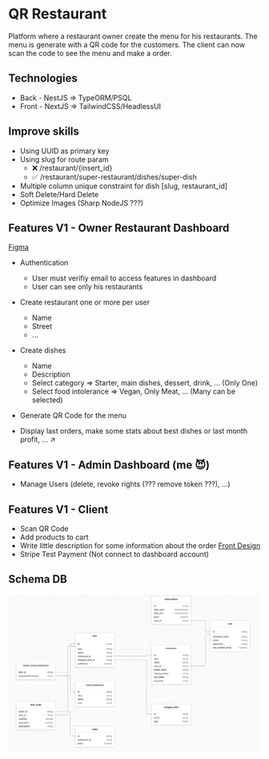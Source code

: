 # QR Restaurant

Platform where a restaurant owner create the menu for his restaurants. The menu is generate with a QR code for the customers. The client can now scan the code to see the menu and make a order.

## Technologies

-   Back - NestJS => TypeORM/PSQL
-   Front - NextJS => TailwindCSS/HeadlessUI

## Improve skills

-   Using UUID as primary key
-   Using slug for route param
    -   :x: /restaurant/{insert_id}
    -   :white_check_mark: /restaurant/super-restaurant/dishes/super-dish
-   Multiple column unique constraint for dish [slug, restaurant_id]
-   Soft Delete/Hard Delete
-   Optimize Images (Sharp NodeJS ???)

## Features V1 - Owner Restaurant Dashboard

[Figma](https://www.figma.com/file/hcWEVuMRzAMyamRS0YhPcF/QR_payment?node-id=0%3A1)

-   Authentication

    -   User must verifiy email to access features in dashboard
    -   User can see only his restaurants

-   Create restaurant one or more per user

    -   Name
    -   Street
    -   ...

-   Create dishes

    -   Name
    -   Description
    -   Select category => Starter, main dishes, dessert, drink, ... (Only One)
    -   Select food intolerance => Vegan, Only Meat, ... (Many can be selected)

-   Generate QR Code for the menu

-   Display last orders, make some stats about best dishes or last month profit, ... :arrow_upper_right:

## Features V1 - Admin Dashboard (me :smiling_imp:)

-   Manage Users (delete, revoke rights (??? remove token ???), ...)

## Features V1 - Client

-   Scan QR Code
-   Add products to cart
-   Write little description for some information about the order
    [Front Design](https://www.figma.com/file/hcWEVuMRzAMyamRS0YhPcF/QR_payment?node-id=0%3A1)
-   Stripe Test Payment (Not connect to dashboard account)

## Schema DB

![Demo DB](./github/img/schema_db.png)
